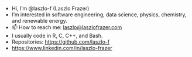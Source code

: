 - Hi, I’m @laszlo-f (Laszlo Frazer)
- I’m interested in software engineering, data science, physics, chemistry, and renewable energy.
- 📫 How to reach me: laszlo@laszlofrazer.com
- I usually code in R, C, C++, and Bash.
- Repositories: https://github.com/laszlo-f
- https://www.linkedin.com/in/laszlo-frazer

<!---
laszlo-f/laszlo-f is a ✨ special ✨ repository because its `README.md` (this file) appears on your GitHub profile.
You can click the Preview link to take a look at your changes.
--->

